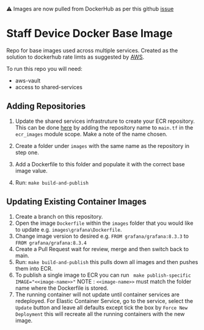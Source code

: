 ⚠️ Images are now pulled from DockerHub as per this github [issue](https://github.com/ministryofjustice/cloud-operations/issues/96)

# Staff Device Docker Base Image  

Repo for base images used across multiple services. Created as the solution to dockerhub rate limts as suggested by [AWS](https://aws.amazon.com/blogs/containers/advice-for-customers-dealing-with-docker-hub-rate-limits-and-a-coming-soon-announcement/).

To run this repo you will need:  

* aws-vault
* access to shared-services

## Adding Repositories  

1. Update the shared services infrastruture to create your ECR repository. This can be done [here](https://github.com/ministryofjustice/staff-device-shared-services-infrastructure) by adding the repository name to `main.tf` in the `ecr_images` module scope. Make a note of the name chosen.

1. Create a folder under `images` with the same name as the repository in step one.
1. Add a Dockerfile to this folder and populate it with the correct base image value.
1. Run: `make build-and-publish`

## Updating Existing Container Images  

1. Create a branch on this repository.
2. Open the image `Dockerfile` within the `images` folder that you would like to update e.g. `images\grafana\Dockerfile`.
3. Change image version to desired e.g. `FROM grafana/grafana:8.3.3` to `FROM grafana/grafana:8.3.4`
4. Create a Pull Request wait for review, merge and then switch back to main.
5. Run: `make build-and-publish` this pulls down all images and then pushes them into ECR.
6. To publish a single image to ECR you can run ` make publish-specific IMAGE="<<image-name>>"` NOTE : `<<image-name>>` must match the folder name where the Dockerfile is stored.
7. The running container will not update until container services are redeployed. For Elastic Container Service, go to the service, select the `Update` button and leave all defaults except tick the box by `Force New Deployment` this will recreate all the running containers with the new image.  
